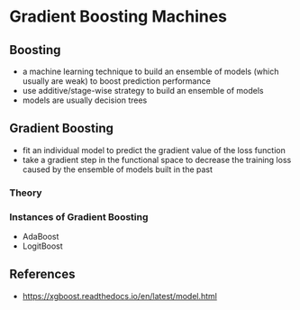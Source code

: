 # Gradient Boosting Machines

## Boosting
* a machine learning technique to build an ensemble of models (which usually are weak)
  to boost prediction performance
* use additive/stage-wise strategy to build an ensemble of models
* models are usually decision trees


## Gradient Boosting
* fit an individual model to predict the gradient value of the loss
  function
* take a gradient step in the functional space
  to decrease the training loss caused by the ensemble of models built in the
  past

### Theory


### Instances of Gradient Boosting
* AdaBoost
* LogitBoost



## References
* https://xgboost.readthedocs.io/en/latest/model.html

